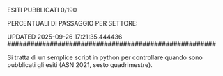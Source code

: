 ESITI PUBBLICATI 0/190 

PERCENTUALI DI PASSAGGIO PER SETTORE:

UPDATED 2025-09-26 17:21:35.444436
###################################################### 

Si tratta di un semplice script in python per controllare quando sono pubblicati gli esiti (ASN 2021, sesto quadrimestre).

